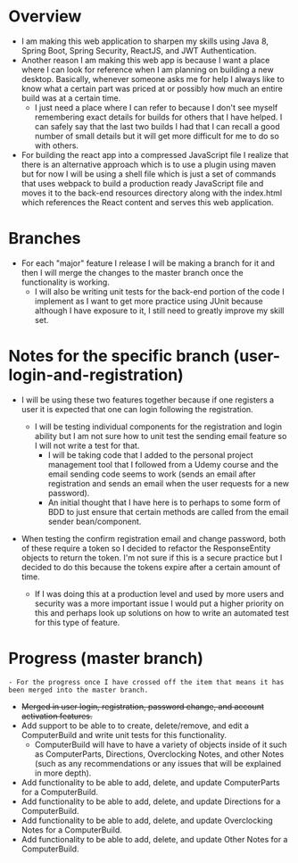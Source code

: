 # Overview

- I am making this web application to sharpen my skills using Java 8, Spring Boot, Spring Security, ReactJS, and JWT Authentication.
- Another reason I am making this web app is because I want a place where I can look for reference when I am planning on building
a new desktop. Basically, whenever someone asks me for help I always like to know what a certain part was priced at or possibly
how much an entire build was at a certain time.
    - I just need a place where I can refer to because I don't see myself remembering exact details for builds for others that
    I have helped. I can safely say that the last two builds I had that I can recall a good number of small details but
    it will get more difficult for me to do so with others.
- For building the react app into a compressed JavaScript file I realize that there is an alternative approach which is to use
a plugin using maven but for now I will be using a shell file which is just a set of commands that uses webpack to build
a production ready JavaScript file and moves it to the back-end resources directory along with the index.html which references
the React content and serves this web application.


# Branches

- For each "major" feature I release I will be making a branch for it and then I will merge the changes to the master branch
once the functionality is working.
    - I will also be writing unit tests for the back-end portion of the code I implement as I want to get more practice
    using JUnit because although I have exposure to it, I still need to greatly improve my skill set.


# Notes for the specific branch (user-login-and-registration)

- I will be using these two features together because if one registers a user it is expected that one can login following
the registration.
    - I will be testing individual components for the registration and login ability but I am not sure how to unit
    test the sending email feature so I will not write a test for that.
        - I will be taking code that I added to the personal project management tool that I followed from a Udemy course
        and the email sending code seems to work (sends an email after registration and sends an email when the user
        requests for a new password).
        - An initial thought that I have here is to perhaps to some form of BDD to just ensure that certain methods are
        called from the email sender bean/component.
        
- When testing the confirm registration email and change password, both of these require a token so I decided
to refactor the ResponseEntity objects to return the token. I'm not sure if this is a secure practice but I decided
to do this because the tokens expire after a certain amount of time.
    - If I was doing this at a production level and used by more users and security was a more important issue I would
put a higher priority on this and perhaps look up solutions on how to write an automated test for this type
of feature.


# Progress (master branch)
    - For the progress once I have crossed off the item that means it has been merged into the master branch.
- <strike>Merged in user login, registration, password change, and account activation features.</strike>
- Add support to be able to to create, delete/remove, and edit a ComputerBuild and write unit tests for this functionality.
    - ComputerBuild will have to have a variety of objects inside of it such as ComputerParts, Directions, Overclocking Notes,
    and other Notes (such as any recommendations or any issues that will be explained in more depth).
- Add functionality to be able to add, delete, and update ComputerParts for a ComputerBuild.
- Add functionality to be able to add, delete, and update Directions for a ComputerBuild. 
- Add functionality to be able to add, delete, and update Overclocking Notes for a ComputerBuild. 
- Add functionality to be able to add, delete, and update Other Notes for a ComputerBuild. 
